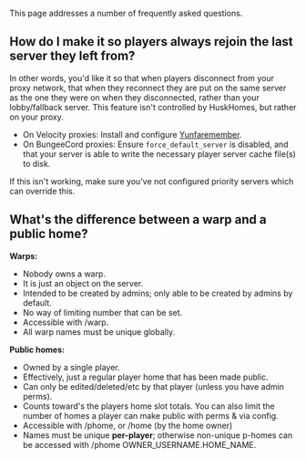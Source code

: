 This page addresses a number of frequently asked questions.

## How do I make it so players always rejoin the last server they left from?
In other words, you'd like it so that when players disconnect from your proxy network, that when they reconnect they are put on the same server as the one they were on when they disconnected, rather than your lobby/fallback server. This feature isn't controlled by HuskHomes, but rather on your proxy.

* On Velocity proxies: Install and configure [Yunfaremember](https://modrinth.com/plugin/yunfaremember).
* On BungeeCord proxies: Ensure `force_default_server` is disabled, and that your server is able to write the necessary player server cache file(s) to disk.

If this isn't working, make sure you've not configured priority servers which can override this.

## What's the difference between a warp and a public home?
**Warps:**
- Nobody owns a warp.
- It is just an object on the server.
- Intended to be created by admins; only able to be created by admins by default.
- No way of limiting number that can be set.
- Accessible with /warp.
- All warp names must be unique globally.

**Public homes:**
- Owned by a single player.
- Effectively, just a regular player home that has been made public.
- Can only be edited/deleted/etc by that player (unless you have admin perms).
- Counts toward's the players home slot totals. You can also limit the number of homes a player can make public with perms & via config.
- Accessible with /phome, or /home (by the home owner)
- Names must be unique **per-player**; otherwise non-unique p-homes can be accessed with /phome OWNER_USERNAME.HOME_NAME.
